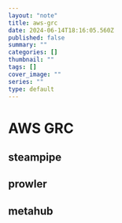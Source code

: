 ```yaml
---
layout: "note"
title: aws-grc
date: 2024-06-14T18:16:05.560Z
published: false
summary: ""
categories: []
thumbnail: ""
tags: []
cover_image: ""
series: ""
type: default
---
```


# AWS GRC

## steampipe

## prowler

## metahub
